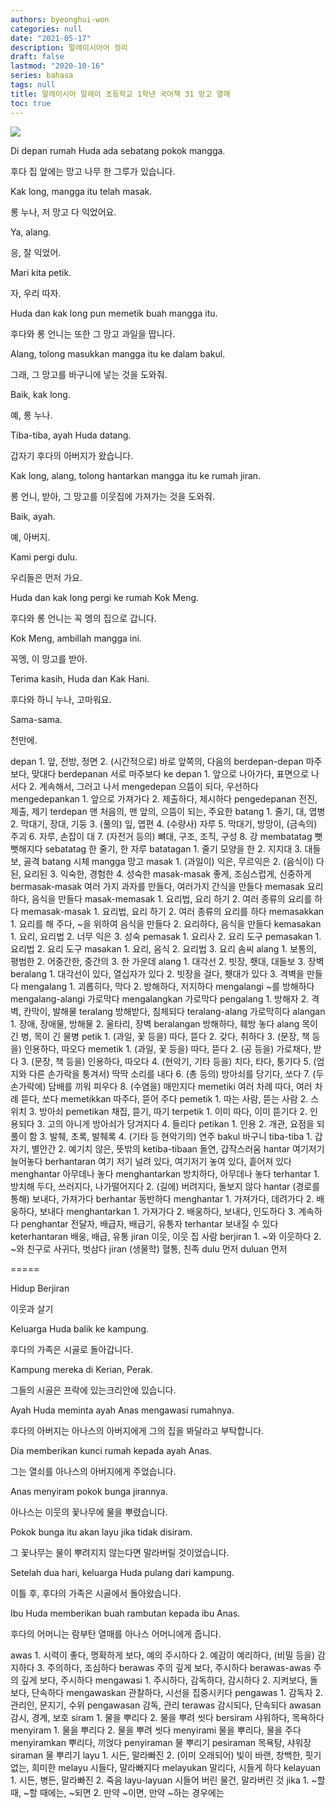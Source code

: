 ```yaml
---
authors: byeonghui-won
categories: null
date: "2021-05-17"
description: 말레이시아어 정리
draft: false
lastmod: "2020-10-16"
series: bahasa
tags: null
title: 말레이시아 말레이 초등학교 1학년 국어책 31 망고 열매
toc: true
---
```


![](https://t1.daumcdn.net/cfile/tistory/25571C4957F91CBF1B)


Di depan rumah Huda ada sebatang pokok mangga.

후다 집 앞에는 망고 나무 한 그루가 있습니다.



Kak long, mangga itu telah masak.

롱 누나, 저 망고 다 익었어요.



Ya, alang.

응, 잘 익었어.



Mari kita petik.

자, 우리 따자.



Huda dan kak long pun memetik buah mangga itu.

후다와 롱 언니는 또한 그 망고 과일을 땁니다.



Alang, tolong masukkan mangga itu ke dalam bakul.

그래, 그 망고를 바구니에 넣는 것을 도와줘.



Baik, kak long.

예, 롱 누나.



Tiba-tiba, ayah Huda datang.

갑자기 후다의 아버지가 왔습니다.



Kak long, alang, tolong hantarkan mangga itu ke rumah jiran.

롱 언니, 받아, 그 망고를 이웃집에 가져가는 것을 도와줘.



Baik, ayah.

예, 아버지.



Kami pergi dulu.

우리들은 먼저 가요.



Huda dan kak long pergi ke rumah Kok Meng.

후다와 롱 언니는 꼭 멩의 집으로 갑니다.



Kok Meng, ambillah mangga ini.

꼭멩, 이 망고를 받아.



Terima kasih, Huda dan Kak Hani.

후다와 하니 누나, 고마워요.



Sama-sama.

천만에.



depan 1. 앞, 전방, 정면 2. (시간적으로) 바로 앞쪽의, 다음의 berdepan-depan 마주보다, 맞대다 berdepanan 서로 마주보다 ke depan 1. 앞으로 나아가다, 표면으로 나서다 2. 계속해서, 그러고 나서 mengedepan 으뜸이 되다, 우선하다 mengedepankan 1. 앞으로 가져가다 2. 제출하다, 제시하다 pengedepanan 전진, 제출, 제기 terdepan 맨 처음의, 맨 앞의, 으뜸이 되는, 주요한 batang 1. 줄기, 대, 엽병 2. 막대기, 장대, 기둥 3. (풀의) 잎, 엽편 4. (수량사) 자루 5. 막대기, 방망이, (금속의) 주괴 6. 자루, 손잡이 대 7. (자전거 등의) 뼈대, 구조, 조직, 구성 8. 강 membatatag 뻣뻣해지다 sebatatag 한 줄기, 한 자루 batatagan 1. 줄기 모양을 한 2. 지지대 3. 대들보, 골격 batang 시체 mangga 망고 masak 1. (과일이) 익은, 무르익은 2. (음식이) 다 된, 요리된 3. 익숙한, 경험한 4. 성숙한 masak-masak 좋게, 조심스럽게, 신중하게 bermasak-masak 여러 가지 과자를 만들다, 여러가지 간식을 만들다 memasak 요리하다, 음식을 만들다 masak-memasak 1. 요리법, 요리 하기 2. 여러 종류의 요리를 하다 memasak-masak 1. 요리법, 요리 하기 2. 여러 종류의 요리를 하다 memasakkan 1. 요리를 해 주다, ~을 위하여 음식을 만들다 2. 요리하다, 음식을 만들다 kemasakan 1. 요리, 요리법 2. 너무 익은 3. 성숙 pemasak 1. 요리사 2. 요리 도구 pemasakan 1. 요리법 2. 요리 도구 masakan 1. 요리, 음식 2. 요리법 3. 요리 솜씨 alang 1. 보통의, 평범한 2. 어중간한, 중간의 3. 한 가운데 alang 1. 대각선 2. 빗장, 횃대, 대들보 3. 장벽 beralang 1. 대각선이 있다, 열십자가 있다 2. 빗장을 걸다, 횃대가 있다 3. 격벽을 만들다 mengalang 1. 괴롭히다, 막다 2. 방해하다, 저지하다 mengalangi ~를 방해하다 mengalang-alangi 가로막다 mengalangkan 가로막다 pengalang 1. 방해자 2. 격벽, 칸막이, 발해물 teralang 방해받다, 침체되다 teralang-alang 가로막히다 alangan 1. 장애, 장애물, 방해물 2. 울타리, 장벽 beralangan 방해하다, 훼방 놓다 alang 목이 긴 병, 목이 긴 물병 petik 1. (과일, 꽃 등을) 따다, 뜯다 2. 갖다, 취하다 3. (문장, 책 등을) 인용하다, 따오다 memetik 1. (과일, 꽃 등을) 따다, 뜯다 2. (공 등을) 가로채다, 받다 3. (문장, 책 등을) 인용하다, 따오다 4. (현악기, 기타 등을) 치다, 타다, 퉁기다 5. (엄지와 다른 손가락을 퉁겨서) 딱딱 소리를 내다 6. (총 등의) 방아쇠를 당기다, 쏘다 7. (두 손가락에) 담배를 끼워 피우다 8. (수염을) 매만지다 memetiki 여러 차례 따다, 여러 차례 뜯다, 쏘다 memetikkan 따주다, 뜯어 주다 pemetik 1. 따는 사람, 뜯는 사람 2. 스위치 3. 방아쇠 pemetikan 채집, 뜯기, 따기 terpetik 1. 이미 따다, 이미 뜯기다 2. 인용되다 3. 고의 아니게 방아쇠가 당겨지다 4. 들리다 petikan 1. 인용 2. 개관, 요점을 되풀이 함 3. 발췌, 초록, 발췌록 4. (기타 등 현악기의) 연주 bakul 바구니 tiba-tiba 1. 갑자기, 별안간 2. 예기치 않은, 뜻밖의 ketiba-tibaan 돌연, 갑작스러움 hantar 여기저기 늘어놓다 berhantaran 여기 저기 널려 있다, 여기저기 놓여 있다, 흩어져 있다 menghantar 아무데나 놓다 menghantarkan 방치하다, 아무데나 놓다 terhantar 1. 방치해 두다, 쓰러지다, 나가떨어지다 2. (길에) 버려지다, 돌보지 않다 hantar (경로를 통해) 보내다, 가져가다 berhantar 동반하다 menghantar 1. 가져가다, 데려가다 2. 배웅하다, 보내다 menghantarkan 1. 가져가다 2. 배웅하다, 보내다, 인도하다 3. 계속하다 penghantar 전달자, 배급자, 배급기, 유통자 terhantar 보내질 수 있다 keterhantaran 배웅, 배급, 유통 jiran 이웃, 이웃 집 사람 berjiran 1. ~와 이웃하다 2. ~와 친구로 사귀다, 벗삼다 jiran (생물학) 혈통, 친족 dulu 먼저 duluan 먼저



=====



Hidup Berjiran

이웃과 살기



Keluarga Huda balik ke kampung.

후다의 가족은 시골로 돌아갑니다.



Kampung mereka di Kerian, Perak.

그들의 시골은 프락에 있는크리안에 있습니다.



Ayah Huda meminta ayah Anas mengawasi rumahnya.

후다의 아버지는 아나스의 아버지에게 그의 집을 봐달라고 부탁합니다.



Dia memberikan kunci rumah kepada ayah Anas.

그는 열쇠를 아나스의 아버지에게 주었습니다.



Anas menyiram pokok bunga jirannya.

아나스는 이웃의 꽃나무에 물을 뿌렸습니다.



Pokok bunga itu akan layu jika tidak disiram.

그 꽃나무는 물이 뿌려지지 않는다면 말라버릴 것이었습니다.



Setelah dua hari, keluarga Huda pulang dari kampung.

이틀 후, 후다의 가족은 시골에서 돌아왔습니다.



Ibu Huda memberikan buah rambutan kepada ibu Anas.

후다의 어머니는 람부탄 열매를 아나스 어머니에게 줍니다.



awas 1. 시력이 좋다, 명확하게 보다, 예의 주시하다 2. 예감이 예리하다, (비밀 등을) 감지하다 3. 주의하다, 조심하다 berawas 주의 깊게 보다, 주시하다 berawas-awas 주의 깊게 보다, 주시하다 mengawasi 1. 주시하다, 감독하다, 감시하다 2. 지켜보다, 돌보다, 단속하다 mengawaskan 관찰하다, 시선을 집중시키다 pengawas 1. 감독자 2. 관리인, 문지기, 수위 pengawasan 감독, 관리 terawas 감시되다, 단속되다 awasan 감시, 경계, 보호 siram 1. 물을 뿌리다 2. 물을 뿌려 씻다 bersiram 샤워하다, 목욕하다 menyiram 1. 물을 뿌리다 2. 물을 뿌려 씻다 menyirami 물을 뿌리다, 물을 주다 menyiramkan 뿌리다, 끼얹다 penyiraman 물 뿌리기 pesiraman 목욕탕, 샤워장 siraman 물 뿌리기 layu 1. 시든, 말라빠진 2. (이미 오래되어) 빛이 바랜, 창백한, 핏기 없는, 희미한 melayu 시들다, 말라빠지다 melayukan 말리다, 시들게 하다 kelayuan 1. 시든, 병든, 말라빠진 2. 죽음 layu-layuan 시들어 버린 물건, 말라버린 것 jika 1. ~할 때, ~할 때에는, ~되면 2. 만약 ~이면, 만약 ~하는 경우에는
